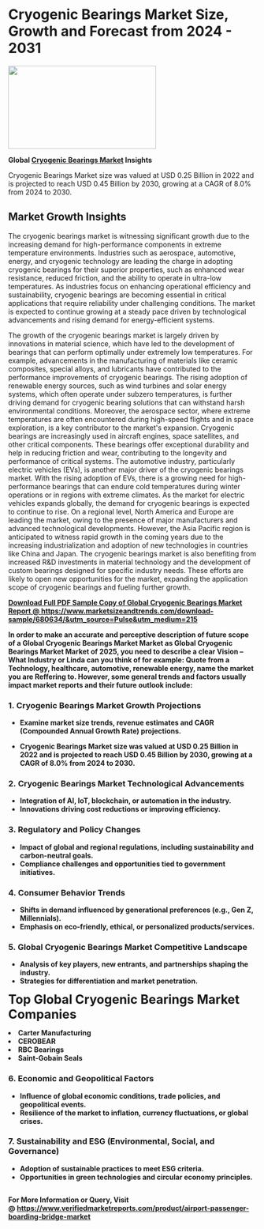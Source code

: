 <H1>Cryogenic Bearings Market Size, Growth and Forecast from 2024 - 2031</H1><img class="aligncenter size-medium wp-image-584254" src="https://thirdeyenews.in/wp-content/uploads/2024/09/Global-Market-Research-300x168.jpeg" alt="" width="300" height="168" /><p><strong>Global&nbsp;<a href="https://www.marketsizeandtrends.com/download-sample/680634/&amp;utm_source=Pulse&amp;utm_medium=215">Cryogenic Bearings Market</a> Insights</strong></p><p>Cryogenic Bearings Market size was valued at USD 0.25 Billion in 2022 and is projected to reach USD 0.45 Billion by 2030, growing at a CAGR of 8.0% from 2024 to 2030.</p><p><h2>Market Growth Insights</h2> <p>The cryogenic bearings market is witnessing significant growth due to the increasing demand for high-performance components in extreme temperature environments. Industries such as aerospace, automotive, energy, and cryogenic technology are leading the charge in adopting cryogenic bearings for their superior properties, such as enhanced wear resistance, reduced friction, and the ability to operate in ultra-low temperatures. As industries focus on enhancing operational efficiency and sustainability, cryogenic bearings are becoming essential in critical applications that require reliability under challenging conditions. The market is expected to continue growing at a steady pace driven by technological advancements and rising demand for energy-efficient systems.</p> <p><strong><a href="download_sample_link"></a></strong></p> <p>The growth of the cryogenic bearings market is largely driven by innovations in material science, which have led to the development of bearings that can perform optimally under extremely low temperatures. For example, advancements in the manufacturing of materials like ceramic composites, special alloys, and lubricants have contributed to the performance improvements of cryogenic bearings. The rising adoption of renewable energy sources, such as wind turbines and solar energy systems, which often operate under subzero temperatures, is further driving demand for cryogenic bearing solutions that can withstand harsh environmental conditions. Moreover, the aerospace sector, where extreme temperatures are often encountered during high-speed flights and in space exploration, is a key contributor to the market's expansion. Cryogenic bearings are increasingly used in aircraft engines, space satellites, and other critical components. These bearings offer exceptional durability and help in reducing friction and wear, contributing to the longevity and performance of critical systems. The automotive industry, particularly electric vehicles (EVs), is another major driver of the cryogenic bearings market. With the rising adoption of EVs, there is a growing need for high-performance bearings that can endure cold temperatures during winter operations or in regions with extreme climates. As the market for electric vehicles expands globally, the demand for cryogenic bearings is expected to continue to rise. On a regional level, North America and Europe are leading the market, owing to the presence of major manufacturers and advanced technological developments. However, the Asia Pacific region is anticipated to witness rapid growth in the coming years due to the increasing industrialization and adoption of new technologies in countries like China and Japan. The cryogenic bearings market is also benefiting from increased R&D investments in material technology and the development of custom bearings designed for specific industry needs. These efforts are likely to open new opportunities for the market, expanding the application scope of cryogenic bearings and fueling further growth.</p> <p><strong><a href="get_more_link"></p><p><span class=""><strong>Download Full PDF Sample Copy of Global Cryogenic Bearings Market Report</strong> @ <a href="https://www.marketsizeandtrends.com/download-sample/680634/&amp;utm_source=Pulse&amp;utm_medium=215" target="_blank">https://www.marketsizeandtrends.com/download-sample/680634/&amp;utm_source=Pulse&amp;utm_medium=215</a></span></p><p>In order to make an accurate and perceptive description of future scope of a Global&nbsp;Cryogenic Bearings Market Market as Global&nbsp;Cryogenic Bearings Market Market of 2025, you need to describe a clear Vision &ndash; What Industry or Linda can you think of for example: Quote from a Technology, healthcare, automotive, renewable energy, name the market you are Reffering to. However, some general trends and factors usually impact market reports and their future outlook include:</p><h3>1.&nbsp;<strong>Cryogenic Bearings Market Growth Projections</strong></h3><ul><li>Examine market size trends, revenue estimates and CAGR (Compounded Annual Growth Rate) projections.</li><li><p>Cryogenic Bearings Market size was valued at USD 0.25 Billion in 2022 and is projected to reach USD 0.45 Billion by 2030, growing at a CAGR of 8.0% from 2024 to 2030.</p></li></ul><h3>2.&nbsp;<strong>Cryogenic Bearings Market Technological Advancements</strong></h3><ul><li>Integration of AI, IoT, blockchain, or automation in the industry.</li><li>Innovations driving cost reductions or improving efficiency.</li></ul><h3>3.&nbsp;<strong>Regulatory and Policy Changes</strong></h3><ul><li>Impact of global and regional regulations, including sustainability and carbon-neutral goals.</li><li>Compliance challenges and opportunities tied to government initiatives.</li></ul><h3>4.&nbsp;<strong>Consumer Behavior Trends</strong></h3><ul><li>Shifts in demand influenced by generational preferences (e.g., Gen Z, Millennials).</li><li>Emphasis on eco-friendly, ethical, or personalized products/services.</li></ul><h3>5.&nbsp;<strong>Global Cryogenic Bearings Market Competitive Landscape</strong></h3><ul><li>Analysis of key players, new entrants, and partnerships shaping the industry.</li><li>Strategies for differentiation and market penetration.</li></ul><p data-pm-slice="1 1 []"><span style="color: inherit; font-family: inherit; font-size: 25px;">Top Global Cryogenic Bearings Market Companies</span></p><div class="" data-test-id=""><p><li>Carter Manufacturing</li><li> CEROBEAR</li><li> RBC Bearings</li><li> Saint-Gobain Seals</li></p></div><h3>6.&nbsp;<strong>Economic and Geopolitical Factors</strong></h3><ul><li>Influence of global economic conditions, trade policies, and geopolitical events.</li><li>Resilience of the market to inflation, currency fluctuations, or global crises.</li></ul><h3>7.&nbsp;<strong>Sustainability and ESG (Environmental, Social, and Governance)</strong></h3><ul><li>Adoption of sustainable practices to meet ESG criteria.</li><li>Opportunities in green technologies and circular economy principles.</li></ul><h2><strong style="font-size: 14px;">For More Information or Query, Visit @&nbsp;</strong><a style="background-color: #ffffff; font-size: 14px;" href="https://www.marketsizeandtrends.com/report/cryogenic-bearings-market/" target="_blank">https://www.verifiedmarketreports.com/product/airport-passenger-boarding-bridge-market</a></h2>

